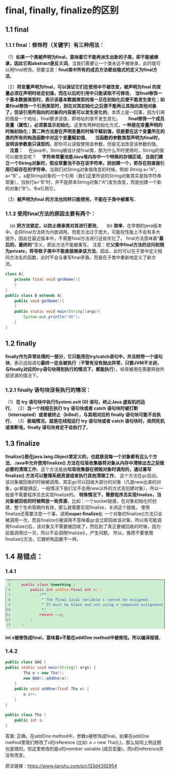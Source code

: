 # final, finally, finalize的区别

## 1.1 final

### 1.1.1 final：修饰符（关键字）有三种用法：

 （1）**如果一个类被声明为final，意味着它不能再派生出新的子类，即不能被继承，因此它和abstract是反义词**。当我们需要让一个类永远不被继承，此时就可以用final修饰，但要注意：**final类中所有的成员方法都会隐式的定义为final方法**。

（2）**将变量声明为final，可以保证它们在使用中不被改变，被声明为final 的变量必须在声明时给定初值，而在以后的引用中只能读取不可修改**。
 	**当final修饰一个基本数据类型时，表示该基本数据类型的值一旦在初始化后便不能发生变化**；**如果final修饰一个引用类型时，则在对其初始化之后便不能再让其指向其他对象了，但该引用所指向的对象的内容是可以发生变化的**。本质上是一回事，因为引用的值是一个地址，final要求该值，即地址的值不发生变化。　
 　**final修饰一个成员变量（属性），必须要显示初始化**。这里有两种初始化方式，**一种是在变量声明的时候初始化；第二种方法是在声明变量的时候不赋初值，但是要在这个变量所在的类的所有的构造函数中对这个变量赋初值**。
 　**当函数的参数类型声明为final时，说明该参数是只读型的**。即你可以读取使用该参数，但是无法改变该参数的值。
 　**注意：**
 　在java中，String被设计成final类，那为什么平时使用时，String的值可以被改变呢？
 　**字符串常量池是Java堆内存中一个特殊的存储区域，当我们建立一个String对象时，假设常量池不存在该字符串，则创建一个，若存在则直接引用已经存在的字符串**。当我们对String对象值改变的时候，例如 String a="A"; a="B" 。a是String对象的一个引用（我们这里所说的String对象其实是指字符串常量），当执行a=“B”时，并不是原本String对象("A")发生改变，而是创建一个新的对象("B")，令a引用它。

（3）**被声明为final 的方法也同样只能使用，不能在子类中被重写**。

### 1.1.2 使用final方法的原因主要有两个：
 　(a) **把方法锁定，以防止继承类对其进行更改**。
 　(b) **效率**，在早期的java版本中，会将final方法转为内嵌调用。但若方法过于庞大，可能在性能上不会有多大提升。因此在最近版本中，不需要final方法进行这些优化了。
 final方法意味着“**最后的、最终的**”含义，即此方法不能被重写。
 注意：若**父类中final方法的访问权限为private，将导致子类中不能直接继承该方法**。因此，此时可以在子类中定义相同方法名的函数，此时不会与重写final矛盾，而是在子类中重新地定义了新方法。

```java
class A{
    private final void getName(){
    }
}
public class B extends A{
    public void getName(){
    }
    public static void main(String[]args){
        System.out.println("OK");
    }
}
```

## 1.2 finally

​	**finally作为异常处理的一部分，它只能用在try/catch语句中，并且附带一个语句块**，表示这段语句**最终一定会被执行**（**不管有没有抛出异常，只要JVM不关闭，与finally对应的try语句块得到执行的情况下，都能执行**）。经常被用在需要释放外部资源的情况下。

### 1.2.1 finally 语句块没有执行的情况：

 （1）**在 try 语句块中执行System.exit (0) 语句，终止Java 虚拟机的运行**。
 （2）**当一个线程在执行 try 语句块或者 catch 语句块时被打断（interrupted）或者被终止（killed），与其相对应的 finally 语句块可能不会执行**。
 （3）**极端情况，就是在线程运行 try 语句块或者 catch 语句块时，突然死机或者断电，finally 语句块肯定不会执行了**。

## 1.3 finalize

​	**finalize()是在java.lang.Object里定义的，也就是说每一个对象都有这么个方法**。J**ava中允许使用finalize() 方法在垃圾收集器将对象从内存中清除出去之前做必要的清理工作**。这个方法是由**垃圾收集器在销毁对象时调用的，通过重写finalize() 方法可以整理系统资源或者执行其他清理工作**。
 	这个方法在gc启动，该对象被回收的时候被调用。其实gc可以回收大部分的对象（凡是new出来的对象，gc都能搞定，一般情况下我们又不会用new以外的方式去创建对象），所以一般是不需要程序员去实现finalize的。
 **特殊情况下，需要程序员实现finalize，当对象被回收的时候释放一些资源**，比如：一个socket链接，在对象初始化时创建，整个生命周期内有效，那么就需要实现finalize，关闭这个链接。
 使用finalize还需要注意一个事，调用**super.finalize()**;
 一个对象的finalize()方法只会被调用一次，而且finalize()被调用不意味着gc会立即回收该对象，所以有可能调用finalize()后，该对象又不需要被回收了，然后到了真正要被回收的时候，因为前面调用过一次，所以不会调用finalize()，产生问题。 所以，推荐不要使用finalize()方法，它跟析构函数不一样。

## 1.4 易错点：
 ### 1.4.1 

![img](\java笔记\反射\image\final&finally&finalize易错点01.png)

**int x被修饰成final，意味着x不能在addOne method中被修改。所以编译报错**。

### 1.4.2

```java
public class QAQ {
public static void main(String[] args) {
        Tha o = new Tha();
        new QAQ().addOne(o);
    }
    public void addOne(final Tha o) {
        o.i++;
    }
}
```



```cpp
public class Tha {
    public int i;
}
```

答案: 正确。在addOne method中，参数o被修饰成final。如果在addOne method里我们修改了o的reference
 (比如: o = new Tha();)，那么如同上例这题也是错的。但这里修改的是o的member vairable
 (成员变量)，而o的reference并没有改变。

原文链接：https://www.jianshu.com/p/c133d4392954
